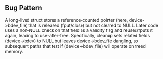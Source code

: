 ## Bug Pattern

A long-lived struct stores a reference-counted pointer (here, device->bdev_file) that is released (fput/close) but not cleared to NULL. Later code uses a non-NULL check on that field as a validity flag and reuses/fputs it again, leading to use-after-free. Specifically, cleanup sets related fields (device->bdev) to NULL but leaves device->bdev_file dangling, so subsequent paths that test if (device->bdev_file) will operate on freed memory.

